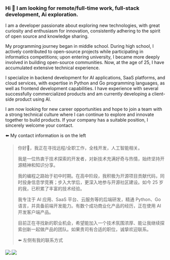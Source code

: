 ### Hi 👋 I am looking for remote/full-time work, full-stack development, Ai exploration. 

I am a developer passionate about exploring new technologies, with great curiosity and enthusiasm for innovation, consistently adhering to the spirit of open source and knowledge sharing.

My programming journey began in middle school. During high school, I actively contributed to open-source projects while participating in informatics competitions; upon entering university, I became more deeply involved in building open-source communities. Now, at the age of 25, I have accumulated extensive technical experience.

I specialize in backend development for AI applications, SaaS platforms, and cloud services, with expertise in Python and Go programming languages, as well as frontend development capabilities. I have experience with several successfully commercialized products and am currently developing a client-side product using AI.

I am now looking for new career opportunities and hope to join a team with a strong technical culture where I can continue to explore and innovate together to build products. If your company has a suitable position, I sincerely welcome your contact.

⬅️ My contact information is on the left



> 你好👋，我正在寻找远程/全职工作，全栈开发，人工智能相关。
>
> 我是一位热衷于技术探索的开发者，对新技术充满好奇与热情，始终坚持开源精神和知识分享。
>
> 我的编程之路始于初中时期。在高中阶段，我积极为开源项目贡献代码，同时投身信息学竞赛；步入大学后，更深入地参与开源社区建设。如今 25 岁的我，已积累了丰富的技术经验。
>
> 我专注于 AI 应用、SaaS 平台、云服务等的后端研发，精通 Python、Go 语言，并具备前端开发能力。有数个成功商业化产品的经历，正在使用 AI 开发客户端产品。
>
> 目前正在寻找新的职业机会，希望能加入一个技术氛围浓厚、能让我继续探索创新一起做产品的团队。如果贵司有合适的职位，诚挚欢迎联系。
>
> ⬅️ 左侧有我的联系方式

<a href="https://github.com/xxnuo">
  <img align="center" src="https://github-readme-stats.vercel.app/api?username=xxnuo&theme=swift&show_icons=true" />
</a>

<a href="https://github.com/xxnuo">
  <img align="center" src="https://github-readme-stats.vercel.app/api/top-langs/?username=xxnuo&theme=swift&layout=compact" />
</a>
